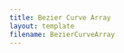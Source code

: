 ```yaml
---
title: Bezier Curve Array
layout: template
filename: BezierCurveArray
--- 
```


<script src="sketches/BezierCurveArray.js"></script>
